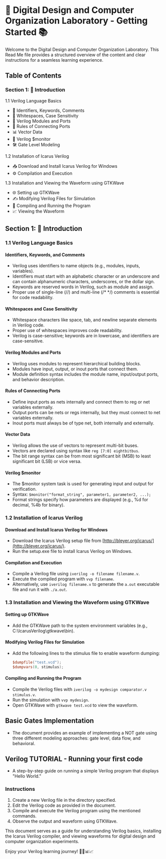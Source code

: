 # 🚀 Digital Design and Computer Organization Laboratory - Getting Started 📚

Welcome to the Digital Design and Computer Organization Laboratory. This Read Me file provides a structured overview of the content and clear instructions for a seamless learning experience.

## Table of Contents

### Section 1: 📖 Introduction
1.1 Verilog Language Basics
   - 📘 Identifiers, Keywords, Comments
   - 📝 Whitespaces, Case Sensitivity
   - 🧩 Verilog Modules and Ports
   - 🚧 Rules of Connecting Ports
   - 📊 Vector Data
   - 📡 Verilog $monitor
   - 🛠️ Gate Level Modeling

1.2 Installation of Icarus Verilog
   - 📥 Download and Install Icarus Verilog for Windows
   - ⚙️ Compilation and Execution

1.3 Installation and Viewing the Waveform using GTKWave
   - 🌐 Setting up GTKWave
   - ✍️ Modifying Verilog Files for Simulation
   - 🏁 Compiling and Running the Program
   - 📈 Viewing the Waveform

## Section 1: 📖 Introduction
### 1.1 Verilog Language Basics

#### Identifiers, Keywords, and Comments
- Verilog uses identifiers to name objects (e.g., modules, inputs, variables).
- Identifiers must start with an alphabetic character or an underscore and can contain alphanumeric characters, underscores, or the dollar sign.
- Keywords are reserved words in Verilog, such as module and assign.
- Proper use of single-line (//) and multi-line (/* */) comments is essential for code readability.

#### Whitespaces and Case Sensitivity
- Whitespace characters like space, tab, and newline separate elements in Verilog code.
- Proper use of whitespaces improves code readability.
- Verilog is case-sensitive; keywords are in lowercase, and identifiers are case-sensitive.

#### Verilog Modules and Ports
- Verilog uses modules to represent hierarchical building blocks.
- Modules have input, output, or inout ports that connect them.
- Module definition syntax includes the module name, input/output ports, and behavior description.

#### Rules of Connecting Ports
- Define input ports as nets internally and connect them to reg or net variables externally.
- Output ports can be nets or regs internally, but they must connect to net variables externally.
- Inout ports must always be of type net, both internally and externally.

#### Vector Data
- Verilog allows the use of vectors to represent multi-bit buses.
- Vectors are declared using syntax like `reg [7:0] eightbitbus`.
- The bit range syntax can be from most significant bit (MSB) to least significant bit (LSB) or vice versa.

#### Verilog $monitor
- The $monitor system task is used for generating input and output for verification.
- Syntax: `$monitor("format_string", parameter1, parameter2, ...);`
- Format strings specify how parameters are displayed (e.g., %d for decimal, %4b for binary).

### 1.2 Installation of Icarus Verilog

#### Download and Install Icarus Verilog for Windows
- Download the Icarus Verilog setup file from [http://bleyer.org/icarus/](http://bleyer.org/icarus/).
- Run the setup.exe file to install Icarus Verilog on Windows.

#### Compilation and Execution
- Compile a Verilog file using `iverilog -o filename filename.v`.
- Execute the compiled program with `vvp filename`.
- Alternatively, use `iverilog filename.v` to generate the `a.out` executable file and run it with `./a.out`.

### 1.3 Installation and Viewing the Waveform using GTKWave

#### Setting up GTKWave
- Add the GTKWave path to the system environment variables (e.g., C:\IcarusVerilog\gtkwave\bin).

#### Modifying Verilog Files for Simulation
- Add the following lines to the stimulus file to enable waveform dumping:
  ```verilog
  $dumpfile("test.vcd");
  $dumpvars(0, stimulus);
  ```

#### Compiling and Running the Program
- Compile the Verilog files with `iverilog -o mydesign comparator.v stimulus.v`.
- Run the simulation with `vvp mydesign`.
- Open GTKWave with `gtkwave test.vcd` to view the waveform.

## Basic Gates Implementation
- The document provides an example of implementing a NOT gate using three different modeling approaches: gate level, data flow, and behavioral.

## Verilog TUTORIAL - Running your first code
- A step-by-step guide on running a simple Verilog program that displays "Hello World."

### Instructions
1. Create a new Verilog file in the directory specified.
2. Edit the Verilog code as provided in the document.
3. Compile and execute the Verilog program using the mentioned commands.
4. Observe the output and waveform using GTKWave.

This document serves as a guide for understanding Verilog basics, installing the Icarus Verilog compiler, and viewing waveforms for digital design and computer organization experiments.

Enjoy your Verilog learning journey! 🌟🔌📊📈
